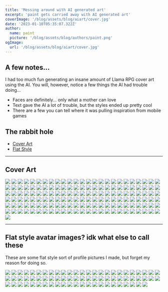 ```yaml
---
title: 'Messing around with AI generated art'
excerpt: 'paint gets carried away with AI generated art'
coverImage: '/blog/assets/blog/aiart/cover.jpg'
date: '2023-01-10T05:35:07.322Z'
author:
  name: paint
  picture: '/blog/assets/blog/authors/paint.png'
ogImage:
  url: '/blog/assets/blog/aiart/cover.jpg'
---
```


## A few notes...

I had too much fun generating an insane amount of Llama RPG cover art using the AI. 
You will, however, notice a few things the AI had trouble doing...

* Faces are definitely... only what a mother can love
* Text gave the AI a lot of trouble, but the styles ended up pretty cool
* There are a few you can tell where it was pulling inspiration from mobile games


## The rabbit hole

- [Cover Art](#cover)
- [Flat Style](#flat)

---

## Cover Art

<div id="cover" class="grid" style="grid-template-columns: repeat(2, minmax(0, 1fr)); gap: 4px;">
<img src="/blog/assets/llamas/1.jpg" />
<img src="/blog/assets/llamas/2.jpg" />
<img src="/blog/assets/llamas/3.jpg" />
<img src="/blog/assets/llamas/4.jpg" />
<img src="/blog/assets/llamas/5.jpg" />
<img src="/blog/assets/llamas/6.jpg" />
<img src="/blog/assets/llamas/7.jpg" />
<img src="/blog/assets/llamas/8.jpg" />
<img src="/blog/assets/llamas/9.jpg" />
<img src="/blog/assets/llamas/10.jpg" />
<img src="/blog/assets/llamas/11.jpg" />
<img src="/blog/assets/llamas/12.jpg" />
<img src="/blog/assets/llamas/13.jpg" />
<img src="/blog/assets/llamas/14.jpg" />
<img src="/blog/assets/llamas/15.jpg" />
<img src="/blog/assets/llamas/16.jpg" />
<img src="/blog/assets/llamas/17.jpg" />
<img src="/blog/assets/llamas/18.jpg" />
<img src="/blog/assets/llamas/19.jpg" />
<img src="/blog/assets/llamas/20.jpg" />
<img src="/blog/assets/llamas/21.jpg" />
<img src="/blog/assets/llamas/22.jpg" />
<img src="/blog/assets/llamas/23.jpg" />
<img src="/blog/assets/llamas/24.jpg" />
<img src="/blog/assets/llamas/25.jpg" />
<img src="/blog/assets/llamas/26.jpg" />
<img src="/blog/assets/llamas/27.jpg" />
<img src="/blog/assets/llamas/28.jpg" />
<img src="/blog/assets/llamas/29.jpg" />
<img src="/blog/assets/llamas/30.jpg" />
<img src="/blog/assets/llamas/31.jpg" />
<img src="/blog/assets/llamas/32.jpg" />
<img src="/blog/assets/llamas/33.jpg" />
<img src="/blog/assets/llamas/34.jpg" />
<img src="/blog/assets/llamas/35.jpg" />
<img src="/blog/assets/llamas/36.jpg" />
<img src="/blog/assets/llamas/37.jpg" />
<img src="/blog/assets/llamas/38.jpg" />
<img src="/blog/assets/llamas/39.jpg" />
<img src="/blog/assets/llamas/40.jpg" />
<img src="/blog/assets/llamas/41.jpg" />
<img src="/blog/assets/llamas/42.jpg" />
<img src="/blog/assets/llamas/43.jpg" />
<img src="/blog/assets/llamas/44.jpg" />
<img src="/blog/assets/llamas/45.jpg" />
<img src="/blog/assets/llamas/46.jpg" />
<img src="/blog/assets/llamas/47.jpg" />
<img src="/blog/assets/llamas/48.jpg" />
<img src="/blog/assets/llamas/49.jpg" />
<img src="/blog/assets/llamas/50.jpg" />
<img src="/blog/assets/llamas/51.jpg" />
<img src="/blog/assets/llamas/52.jpg" />
<img src="/blog/assets/llamas/53.jpg" />
<img src="/blog/assets/llamas/54.jpg" />
<img src="/blog/assets/llamas/55.jpg" />
<img src="/blog/assets/llamas/56.jpg" />
<img src="/blog/assets/llamas/57.jpg" />
<img src="/blog/assets/llamas/58.jpg" />
<img src="/blog/assets/llamas/59.jpg" />
<img src="/blog/assets/llamas/60.jpg" />
<img src="/blog/assets/llamas/61.jpg" />
<img src="/blog/assets/llamas/62.jpg" />
<img src="/blog/assets/llamas/63.jpg" />
<img src="/blog/assets/llamas/64.jpg" />
<img src="/blog/assets/llamas/65.jpg" />
<img src="/blog/assets/llamas/66.jpg" />
<img src="/blog/assets/llamas/67.jpg" />
<img src="/blog/assets/llamas/68.jpg" />
<img src="/blog/assets/llamas/69.jpg" />
<img src="/blog/assets/llamas/70.jpg" />
<img src="/blog/assets/llamas/71.jpg" />
<img src="/blog/assets/llamas/72.jpg" />
<img src="/blog/assets/llamas/73.jpg" />
<img src="/blog/assets/llamas/74.jpg" />
<img src="/blog/assets/llamas/75.jpg" />
<img src="/blog/assets/llamas/76.jpg" />
<img src="/blog/assets/llamas/77.jpg" />
<img src="/blog/assets/llamas/78.jpg" />
<img src="/blog/assets/llamas/79.jpg" />
<img src="/blog/assets/llamas/80.jpg" />
<img src="/blog/assets/llamas/81.jpg" />
<img src="/blog/assets/llamas/82.jpg" />
<img src="/blog/assets/llamas/83.jpg" />
<img src="/blog/assets/llamas/84.jpg" />
<img src="/blog/assets/llamas/85.jpg" />
<img src="/blog/assets/llamas/86.jpg" />
<img src="/blog/assets/llamas/87.jpg" />
<img src="/blog/assets/llamas/88.jpg" />
<img src="/blog/assets/llamas/89.jpg" />
<img src="/blog/assets/llamas/90.jpg" />
<img src="/blog/assets/llamas/91.jpg" />
<img src="/blog/assets/llamas/92.jpg" />
<img src="/blog/assets/llamas/93.jpg" />
<img src="/blog/assets/llamas/94.jpg" />
<img src="/blog/assets/llamas/95.jpg" />
<img src="/blog/assets/llamas/96.jpg" />
<img src="/blog/assets/llamas/97.jpg" />
<img src="/blog/assets/llamas/98.jpg" />
<img src="/blog/assets/llamas/99.jpg" />
<img src="/blog/assets/llamas/100.jpg" />
<img src="/blog/assets/llamas/101.jpg" />
<img src="/blog/assets/llamas/102.jpg" />
<img src="/blog/assets/llamas/103.jpg" />
<img src="/blog/assets/llamas/104.jpg" />
<img src="/blog/assets/llamas/105.jpg" />
<img src="/blog/assets/llamas/106.jpg" />
<img src="/blog/assets/llamas/107.jpg" />
<img src="/blog/assets/llamas/108.jpg" />
<img src="/blog/assets/llamas/109.jpg" />
<img src="/blog/assets/llamas/110.jpg" />
<img src="/blog/assets/llamas/111.jpg" />
<img src="/blog/assets/llamas/112.jpg" />
<img src="/blog/assets/llamas/113.jpg" />
<img src="/blog/assets/llamas/114.jpg" />
<img src="/blog/assets/llamas/115.jpg" />
<img src="/blog/assets/llamas/116.jpg" />
<img src="/blog/assets/llamas/117.jpg" />
<img src="/blog/assets/llamas/118.jpg" />
<img src="/blog/assets/llamas/119.jpg" />
<img src="/blog/assets/llamas/120.jpg" />
<img src="/blog/assets/llamas/121.jpg" />
<img src="/blog/assets/llamas/122.jpg" />
<img src="/blog/assets/llamas/123.jpg" />
<img src="/blog/assets/llamas/124.jpg" />
<img src="/blog/assets/llamas/125.jpg" />
<img src="/blog/assets/llamas/126.jpg" />
<img src="/blog/assets/llamas/127.jpg" />
<img src="/blog/assets/llamas/128.jpg" />
<img src="/blog/assets/llamas/129.jpg" />
<img src="/blog/assets/llamas/130.jpg" />
<img src="/blog/assets/llamas/131.jpg" />
<img src="/blog/assets/llamas/132.jpg" />
<img src="/blog/assets/llamas/133.jpg" />
<img src="/blog/assets/llamas/134.jpg" />
<img src="/blog/assets/llamas/135.jpg" />
<img src="/blog/assets/llamas/136.jpg" />
<img src="/blog/assets/llamas/137.jpg" />
<img src="/blog/assets/llamas/138.jpg" />
<img src="/blog/assets/llamas/139.jpg" />
<img src="/blog/assets/llamas/140.jpg" />
<img src="/blog/assets/llamas/141.jpg" />
<img src="/blog/assets/llamas/142.jpg" />
<img src="/blog/assets/llamas/143.jpg" />
<img src="/blog/assets/llamas/144.jpg" />
<img src="/blog/assets/llamas/145.jpg" />
<img src="/blog/assets/llamas/146.jpg" />
<img src="/blog/assets/llamas/147.jpg" />
<img src="/blog/assets/llamas/148.jpg" />
<img src="/blog/assets/llamas/149.jpg" />
<img src="/blog/assets/llamas/150.jpg" />
<img src="/blog/assets/llamas/151.jpg" />
</div>

---

## Flat style avatar images? idk what else to call these

These are some flat style sort of profile pictures I made, but forget my reason for doing so.

<div id="flat" class="grid" style="grid-template-columns: repeat(4, minmax(0, 1fr)); gap: 4px;">
<img src="/blog/assets/llamas/flat/1.jpg" />
<img src="/blog/assets/llamas/flat/2.jpg" />
<img src="/blog/assets/llamas/flat/3.jpg" />
<img src="/blog/assets/llamas/flat/4.jpg" />
<img src="/blog/assets/llamas/flat/5.jpg" />
<img src="/blog/assets/llamas/flat/6.jpg" />
<img src="/blog/assets/llamas/flat/7.jpg" />
<img src="/blog/assets/llamas/flat/8.jpg" />
<img src="/blog/assets/llamas/flat/9.jpg" />
<img src="/blog/assets/llamas/flat/10.jpg" />
<img src="/blog/assets/llamas/flat/11.jpg" />
<img src="/blog/assets/llamas/flat/12.jpg" />
<img src="/blog/assets/llamas/flat/13.jpg" />
<img src="/blog/assets/llamas/flat/14.jpg" />
<img src="/blog/assets/llamas/flat/15.jpg" />
<img src="/blog/assets/llamas/flat/16.jpg" />
<img src="/blog/assets/llamas/flat/17.jpg" />
<img src="/blog/assets/llamas/flat/18.jpg" />
<img src="/blog/assets/llamas/flat/19.jpg" />
<img src="/blog/assets/llamas/flat/20.jpg" />
<img src="/blog/assets/llamas/flat/21.jpg" />
<img src="/blog/assets/llamas/flat/22.jpg" />
<img src="/blog/assets/llamas/flat/23.jpg" />
<img src="/blog/assets/llamas/flat/24.jpg" />
<img src="/blog/assets/llamas/flat/25.jpg" />
<img src="/blog/assets/llamas/flat/26.jpg" />
<img src="/blog/assets/llamas/flat/27.jpg" />
<img src="/blog/assets/llamas/flat/28.jpg" />
<img src="/blog/assets/llamas/flat/29.jpg" />
<img src="/blog/assets/llamas/flat/30.jpg" />
<img src="/blog/assets/llamas/flat/31.jpg" />
<img src="/blog/assets/llamas/flat/32.jpg" />
<img src="/blog/assets/llamas/flat/33.jpg" />
<img src="/blog/assets/llamas/flat/34.jpg" />
<img src="/blog/assets/llamas/flat/35.jpg" />
<img src="/blog/assets/llamas/flat/36.jpg" />
<img src="/blog/assets/llamas/flat/37.jpg" />
<img src="/blog/assets/llamas/flat/38.jpg" />
<img src="/blog/assets/llamas/flat/39.jpg" />
<img src="/blog/assets/llamas/flat/40.jpg" />
<img src="/blog/assets/llamas/flat/41.jpg" />
<img src="/blog/assets/llamas/flat/42.jpg" />
<img src="/blog/assets/llamas/flat/43.jpg" />
<img src="/blog/assets/llamas/flat/44.jpg" />
<img src="/blog/assets/llamas/flat/45.jpg" />
<img src="/blog/assets/llamas/flat/46.jpg" />
<img src="/blog/assets/llamas/flat/47.jpg" />
<img src="/blog/assets/llamas/flat/48.jpg" />
<img src="/blog/assets/llamas/flat/49.jpg" />
<img src="/blog/assets/llamas/flat/50.jpg" />
<img src="/blog/assets/llamas/flat/51.jpg" />
<img src="/blog/assets/llamas/flat/52.jpg" />
<img src="/blog/assets/llamas/flat/53.jpg" />
<img src="/blog/assets/llamas/flat/54.jpg" />
<img src="/blog/assets/llamas/flat/55.jpg" />
<img src="/blog/assets/llamas/flat/56.jpg" />
<img src="/blog/assets/llamas/flat/57.jpg" />
<img src="/blog/assets/llamas/flat/58.jpg" />
<img src="/blog/assets/llamas/flat/59.jpg" />
<img src="/blog/assets/llamas/flat/60.jpg" />
<img src="/blog/assets/llamas/flat/61.jpg" />
<img src="/blog/assets/llamas/flat/62.jpg" />
<img src="/blog/assets/llamas/flat/63.jpg" />
<img src="/blog/assets/llamas/flat/64.jpg" />
<img src="/blog/assets/llamas/flat/65.jpg" />
<img src="/blog/assets/llamas/flat/66.jpg" />
<img src="/blog/assets/llamas/flat/67.jpg" />
<img src="/blog/assets/llamas/flat/68.jpg" />
<img src="/blog/assets/llamas/flat/69.jpg" />
<img src="/blog/assets/llamas/flat/70.jpg" />
<img src="/blog/assets/llamas/flat/71.jpg" />
<img src="/blog/assets/llamas/flat/72.jpg" />
<img src="/blog/assets/llamas/flat/73.jpg" />
</div>